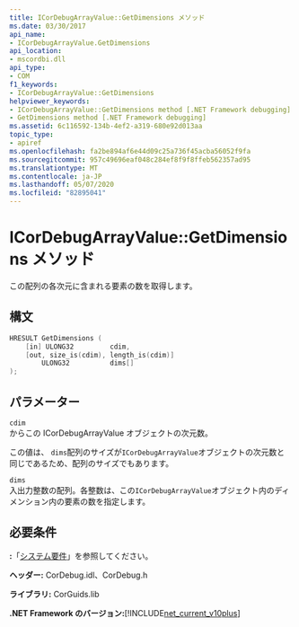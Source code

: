 ```yaml
---
title: ICorDebugArrayValue::GetDimensions メソッド
ms.date: 03/30/2017
api_name:
- ICorDebugArrayValue.GetDimensions
api_location:
- mscordbi.dll
api_type:
- COM
f1_keywords:
- ICorDebugArrayValue::GetDimensions
helpviewer_keywords:
- ICorDebugArrayValue::GetDimensions method [.NET Framework debugging]
- GetDimensions method [.NET Framework debugging]
ms.assetid: 6c116592-134b-4ef2-a319-680e92d013aa
topic_type:
- apiref
ms.openlocfilehash: fa2be894af6e44d09c25a736f45acba56052f9fa
ms.sourcegitcommit: 957c49696eaf048c284ef8f9f8ffeb562357ad95
ms.translationtype: MT
ms.contentlocale: ja-JP
ms.lasthandoff: 05/07/2020
ms.locfileid: "82895041"
---
```

# <a name="icordebugarrayvaluegetdimensions-method"></a>ICorDebugArrayValue::GetDimensions メソッド
この配列の各次元に含まれる要素の数を取得します。  
  
## <a name="syntax"></a>構文  
  
```cpp  
HRESULT GetDimensions (  
    [in] ULONG32         cdim,  
    [out, size_is(cdim), length_is(cdim)]
        ULONG32          dims[]  
);  
```  
  
## <a name="parameters"></a>パラメーター  
 `cdim`  
 からこの ICorDebugArrayValue オブジェクトの次元数。  
  
 この値は、 `dims`配列のサイズが`ICorDebugArrayValue`オブジェクトの次元数と同じであるため、配列のサイズでもあります。  
  
 `dims`  
 入出力整数の配列。各整数は、この`ICorDebugArrayValue`オブジェクト内のディメンション内の要素の数を指定します。  
  
## <a name="requirements"></a>必要条件  
 **:**「[システム要件](../../get-started/system-requirements.md)」を参照してください。  
  
 **ヘッダー:** CorDebug.idl、CorDebug.h  
  
 **ライブラリ:** CorGuids.lib  
  
 **.NET Framework のバージョン:**[!INCLUDE[net_current_v10plus](../../../../includes/net-current-v10plus-md.md)]
